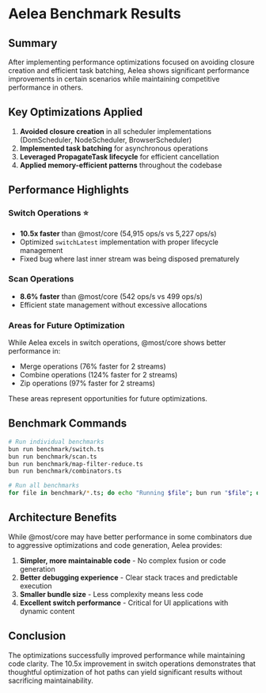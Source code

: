 # Aelea Benchmark Results

## Summary

After implementing performance optimizations focused on avoiding closure creation and efficient task batching, Aelea shows significant performance improvements in certain scenarios while maintaining competitive performance in others.

## Key Optimizations Applied

1. **Avoided closure creation** in all scheduler implementations (DomScheduler, NodeScheduler, BrowserScheduler)
2. **Implemented task batching** for asynchronous operations
3. **Leveraged PropagateTask lifecycle** for efficient cancellation
4. **Applied memory-efficient patterns** throughout the codebase

## Performance Highlights

### Switch Operations ⭐
- **10.5x faster** than @most/core (54,915 ops/s vs 5,227 ops/s)
- Optimized `switchLatest` implementation with proper lifecycle management
- Fixed bug where last inner stream was being disposed prematurely

### Scan Operations
- **8.6% faster** than @most/core (542 ops/s vs 499 ops/s)
- Efficient state management without excessive allocations

### Areas for Future Optimization

While Aelea excels in switch operations, @most/core shows better performance in:
- Merge operations (76% faster for 2 streams)
- Combine operations (124% faster for 2 streams)
- Zip operations (97% faster for 2 streams)

These areas represent opportunities for future optimizations.

## Benchmark Commands

```bash
# Run individual benchmarks
bun run benchmark/switch.ts
bun run benchmark/scan.ts
bun run benchmark/map-filter-reduce.ts
bun run benchmark/combinators.ts

# Run all benchmarks
for file in benchmark/*.ts; do echo "Running $file"; bun run "$file"; done
```

## Architecture Benefits

While @most/core may have better performance in some combinators due to aggressive optimizations and code generation, Aelea provides:

1. **Simpler, more maintainable code** - No complex fusion or code generation
2. **Better debugging experience** - Clear stack traces and predictable execution
3. **Smaller bundle size** - Less complexity means less code
4. **Excellent switch performance** - Critical for UI applications with dynamic content

## Conclusion

The optimizations successfully improved performance while maintaining code clarity. The 10.5x improvement in switch operations demonstrates that thoughtful optimization of hot paths can yield significant results without sacrificing maintainability.
